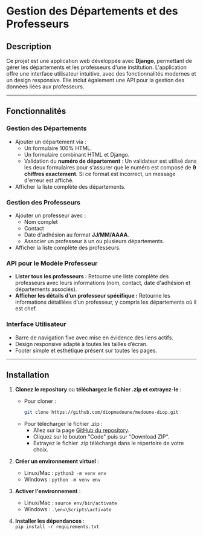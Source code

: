 # Gestion des Départements et des Professeurs

## Description

Ce projet est une application web développée avec **Django**, permettant de gérer les départements et les professeurs d'une institution. L'application offre une interface utilisateur intuitive, avec des fonctionnalités modernes et un design responsive. Elle inclut également une API pour la gestion des données liées aux professeurs.

---

## Fonctionnalités

### Gestion des Départements
- Ajouter un département via :
  - Un formulaire 100% HTML.
  - Un formulaire combinant HTML et Django.
  - Validation du **numéro de département** : Un validateur est utilisé dans les deux formulaires pour s'assurer que le numéro est composé de **9 chiffres exactement**. Si ce format est incorrect, un message d'erreur est affiché.
- Afficher la liste complète des départements.


### Gestion des Professeurs
- Ajouter un professeur avec :
  - Nom complet
  - Contact
  - Date d'adhésion au format **JJ/MM/AAAA**.
  - Associer un professeur à un ou plusieurs départements.
- Afficher la liste complète des professeurs.

### API pour le Modèle Professeur
- **Lister tous les professeurs :** Retourne une liste complète des professeurs avec leurs informations (nom, contact, date d'adhésion et départements associés).
- **Afficher les détails d’un professeur spécifique :** Retourne les informations détaillées d’un professeur, y compris les départements où il est chef.

### Interface Utilisateur
- Barre de navigation fixe avec mise en évidence des liens actifs.
- Design responsive adapté à toutes les tailles d’écran.
- Footer simple et esthétique présent sur toutes les pages.

---

## Installation

1. **Clonez le repository** ou **téléchargez le fichier .zip et extrayez-le** :
   - Pour cloner :
     ```bash
     git clone https://github.com/diopmedoune/medoune-diop.git
     ```
   - Pour télécharger le fichier .zip :
     - Allez sur la page [GitHub du repository](https://github.com/diopmedoune/medoune-diop).
     - Cliquez sur le bouton "Code" puis sur "Download ZIP".
     - Extrayez le fichier .zip téléchargé dans le répertoire de votre choix.

2. **Créer un environnement virtuel** :  
   - Linux/Mac : `python3 -m venv env`  
   - Windows : `python -m venv env`

3. **Activer l'environnement** :  
   - Linux/Mac : `source env/bin/activate`  
   - Windows : `.\env\Scripts\activate`

4. **Installer les dépendances** :  
   `pip install -r requirements.txt`
